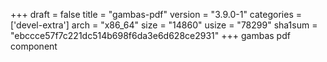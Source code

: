 +++
draft = false
title = "gambas-pdf"
version = "3.9.0-1"
categories = ['devel-extra']
arch = "x86_64"
size = "14860"
usize = "78299"
sha1sum = "ebccce57f7c221dc514b698f6da3e6d628ce2931"
+++
gambas pdf component